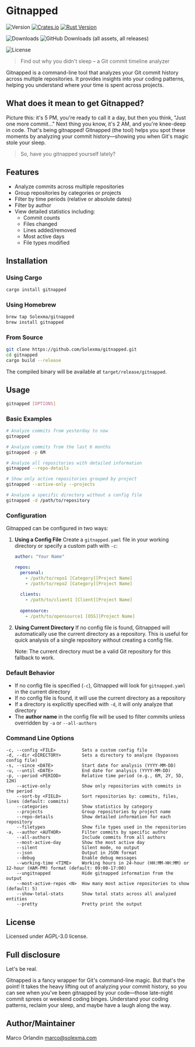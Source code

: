 # Gitnapped

![Version](https://img.shields.io/badge/version-0.1.3-blue.svg) [![Crates.io](https://img.shields.io/crates/v/gitnapped)](https://crates.io/crates/gitnapped)
[![Rust Version](https://img.shields.io/badge/rust-1.70%2B-orange)](https://www.rust-lang.org/)

![Downloads](https://img.shields.io/crates/d/gitnapped) ![GitHub Downloads (all assets, all releases)](https://img.shields.io/github/downloads/Solexma/gitnapped/total?label=GH%20downloads)

![License](https://img.shields.io/badge/license-AGPL--3.0-green)

> Find out why you didn't sleep – a Git commit timeline analyzer

Gitnapped is a command-line tool that analyzes your Git commit history across multiple repositories. It provides insights into your coding patterns, helping you understand where your time is spent across projects.

## What does it mean to get Gitnapped?

Picture this: it's 5 PM, you're ready to call it a day, but then you think, "Just one more commit…" Next thing you know, it's 2 AM, and you're knee-deep in code. That's being gitnapped! Gitnapped (the tool) helps you spot these moments by analyzing your commit history—showing you when Git's magic stole your sleep.

> So, have you gitnapped yourself lately?

## Features

- Analyze commits across multiple repositories
- Group repositories by categories or projects
- Filter by time periods (relative or absolute dates)
- Filter by author
- View detailed statistics including:
  - Commit counts
  - Files changed
  - Lines added/removed
  - Most active days
  - File types modified

## Installation

### Using Cargo

```bash
cargo install gitnapped
```

### Using Homebrew

```bash
brew tap Solexma/gitnapped
brew install gitnapped
```

### From Source

```bash
git clone https://github.com/Solexma/gitnapped.git
cd gitnapped
cargo build --release
```

The compiled binary will be available at `target/release/gitnapped`.

## Usage

```bash
gitnapped [OPTIONS]
```

### Basic Examples

```bash
# Analyze commits from yesterday to now
gitnapped

# Analyze commits from the last 6 months
gitnapped -p 6M

# Analyze all repositories with detailed information
gitnapped --repo-details

# Show only active repositories grouped by project
gitnapped --active-only --projects

# Analyze a specific directory without a config file
gitnapped -d /path/to/repository
```

### Configuration

Gitnapped can be configured in two ways:

1. **Using a Config File**
   Create a `gitnapped.yaml` file in your working directory or specify a custom path with `-c`:

   ```yaml
   author: "Your Name"

   repos:
     personal:
       - /path/to/repo1 [Category][Project Name]
       - /path/to/repo2 [Category][Project Name]
     
     clients:
       - /path/to/client1 [Client][Project Name]
       
     opensource:
       - /path/to/opensource1 [OSS][Project Name]
   ```

2. **Using Current Directory**
   If no config file is found, Gitnapped will automatically use the current directory as a repository. This is useful for quick analysis of a single repository without creating a config file.

   Note: The current directory must be a valid Git repository for this fallback to work.

### Default Behavior

- If no config file is specified (`-c`), Gitnapped will look for `gitnapped.yaml` in the current directory
- If no config file is found, it will use the current directory as a repository
- If a directory is explicitly specified with `-d`, it will only analyze that directory
- The **author name** in the config file will be used to filter commits unless overridden by `-a` or `--all-authors`

### Command Line Options

```console
-c, --config <FILE>          Sets a custom config file
-d, --dir <DIRECTORY>        Sets a directory to analyze (bypasses config file)
-s, --since <DATE>           Start date for analysis (YYYY-MM-DD)
-u, --until <DATE>           End date for analysis (YYYY-MM-DD)
-p, --period <PERIOD>        Relative time period (e.g., 6M, 2Y, 5D, 12H)
    --active-only            Show only repositories with commits in the period
    --sort-by <FIELD>        Sort repositories by: commits, files, lines (default: commits)
    --categories             Show statistics by category
    --projects               Group repositories by project name
    --repo-details           Show detailed information for each repository
    --filetypes              Show file types used in the repositories
-a, --author <AUTHOR>        Filter commits by specific author
    --all-authors            Include commits from all authors
    --most-active-day        Show the most active day
    --silent                 Silent mode, no output
    --json                   Output in JSON format
    --debug                  Enable debug messages
    --working-time <TIME>    Working hours in 24-hour (HH:MM-HH:MM) or 12-hour (HAM-PM) format (default: 09:00-17:00)
    --ungitnapped            Hide gitnapped information from the output
    --most-active-repos <N>  How many most active repositories to show (default: 5)
    --show-total-stats       Show total stats across all analyzed entities
    --pretty                 Pretty print the output
```

## License

Licensed under AGPL-3.0 license.

## Full disclosure

Let's be real.

Gitnapped is a fancy wrapper for Git's command-line magic. But that's the point! It takes the heavy lifting out of analyzing your commit history, so you can see when you've been gitnapped by your code—those late-night commit sprees or weekend coding binges. Understand your coding patterns, reclaim your sleep, and maybe have a laugh along the way.

## Author/Maintainer

Marco Orlandin <marco@solexma.com>
